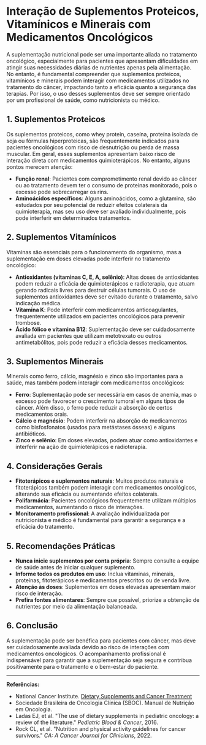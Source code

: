 # Interação de Suplementos Proteicos, Vitamínicos e Minerais com Medicamentos Oncológicos

A suplementação nutricional pode ser uma importante aliada no tratamento oncológico, especialmente para pacientes que apresentam dificuldades em atingir suas necessidades diárias de nutrientes apenas pela alimentação. No entanto, é fundamental compreender que suplementos proteicos, vitamínicos e minerais podem interagir com medicamentos utilizados no tratamento do câncer, impactando tanto a eficácia quanto a segurança das terapias. Por isso, o uso desses suplementos deve ser sempre orientado por um profissional de saúde, como nutricionista ou médico.

## 1. Suplementos Proteicos

Os suplementos proteicos, como whey protein, caseína, proteína isolada de soja ou fórmulas hiperproteicas, são frequentemente indicados para pacientes oncológicos com risco de desnutrição ou perda de massa muscular. Em geral, esses suplementos apresentam baixo risco de interação direta com medicamentos quimioterápicos. No entanto, alguns pontos merecem atenção:

- **Função renal**: Pacientes com comprometimento renal devido ao câncer ou ao tratamento devem ter o consumo de proteínas monitorado, pois o excesso pode sobrecarregar os rins.
- **Aminoácidos específicos**: Alguns aminoácidos, como a glutamina, são estudados por seu potencial de reduzir efeitos colaterais da quimioterapia, mas seu uso deve ser avaliado individualmente, pois pode interferir em determinados tratamentos.

## 2. Suplementos Vitamínicos

Vitaminas são essenciais para o funcionamento do organismo, mas a suplementação em doses elevadas pode interferir no tratamento oncológico:

- **Antioxidantes (vitaminas C, E, A, selênio)**: Altas doses de antioxidantes podem reduzir a eficácia de quimioterápicos e radioterapia, que atuam gerando radicais livres para destruir células tumorais. O uso de suplementos antioxidantes deve ser evitado durante o tratamento, salvo indicação médica.
- **Vitamina K**: Pode interferir com medicamentos anticoagulantes, frequentemente utilizados em pacientes oncológicos para prevenir trombose.
- **Ácido fólico e vitamina B12**: Suplementação deve ser cuidadosamente avaliada em pacientes que utilizam metotrexato ou outros antimetabólitos, pois pode reduzir a eficácia desses medicamentos.

## 3. Suplementos Minerais

Minerais como ferro, cálcio, magnésio e zinco são importantes para a saúde, mas também podem interagir com medicamentos oncológicos:

- **Ferro**: Suplementação pode ser necessária em casos de anemia, mas o excesso pode favorecer o crescimento tumoral em alguns tipos de câncer. Além disso, o ferro pode reduzir a absorção de certos medicamentos orais.
- **Cálcio e magnésio**: Podem interferir na absorção de medicamentos como bisfosfonatos (usados para metástases ósseas) e alguns antibióticos.
- **Zinco e selênio**: Em doses elevadas, podem atuar como antioxidantes e interferir na ação de quimioterápicos e radioterapia.

## 4. Considerações Gerais

- **Fitoterápicos e suplementos naturais**: Muitos produtos naturais e fitoterápicos também podem interagir com medicamentos oncológicos, alterando sua eficácia ou aumentando efeitos colaterais.
- **Polifarmácia**: Pacientes oncológicos frequentemente utilizam múltiplos medicamentos, aumentando o risco de interações.
- **Monitoramento profissional**: A avaliação individualizada por nutricionista e médico é fundamental para garantir a segurança e a eficácia do tratamento.

## 5. Recomendações Práticas

- **Nunca inicie suplementos por conta própria**: Sempre consulte a equipe de saúde antes de iniciar qualquer suplemento.
- **Informe todos os produtos em uso**: Inclua vitaminas, minerais, proteínas, fitoterápicos e medicamentos prescritos ou de venda livre.
- **Atenção às doses**: Suplementos em doses elevadas apresentam maior risco de interação.
- **Prefira fontes alimentares**: Sempre que possível, priorize a obtenção de nutrientes por meio da alimentação balanceada.

## 6. Conclusão

A suplementação pode ser benéfica para pacientes com câncer, mas deve ser cuidadosamente avaliada devido ao risco de interações com medicamentos oncológicos. O acompanhamento profissional é indispensável para garantir que a suplementação seja segura e contribua positivamente para o tratamento e o bem-estar do paciente.

---

**Referências:**

- National Cancer Institute. [Dietary Supplements and Cancer Treatment](https://www.cancer.gov/about-cancer/treatment/cam/patient/dietary-supplements-pdq)
- Sociedade Brasileira de Oncologia Clínica (SBOC). Manual de Nutrição em Oncologia.
- Ladas EJ, et al. "The use of dietary supplements in pediatric oncology: a review of the literature." *Pediatric Blood & Cancer*, 2016.
- Rock CL, et al. "Nutrition and physical activity guidelines for cancer survivors." *CA: A Cancer Journal for Clinicians*, 2022.